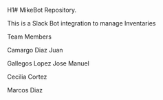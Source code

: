 H1# MikeBot Repository.

This is a Slack Bot integration to manage Inventaries


Team Members

Camargo Diaz Juan

Gallegos Lopez Jose Manuel

Cecilia Cortez

Marcos Diaz

